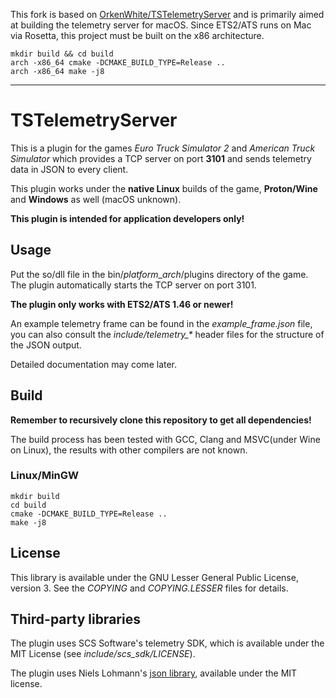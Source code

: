 This fork is based on [OrkenWhite/TSTelemetryServer](https://github.com/OrkenWhite/TSTelemetryServer) and is primarily aimed at building the telemetry server for macOS.
Since ETS2/ATS runs on Mac via Rosetta, this project must be built on the x86 architecture.

```
mkdir build && cd build
arch -x86_64 cmake -DCMAKE_BUILD_TYPE=Release ..
arch -x86_64 make -j8
```
---
# TSTelemetryServer

This is a plugin for the games *Euro Truck Simulator 2* and *American Truck Simulator* which provides a TCP server on port **3101** and sends telemetry data in JSON to every client.

This plugin works under the **native Linux** builds of the game, **Proton/Wine** and **Windows** as well (macOS unknown).

**This plugin is intended for application developers only!**

## Usage

Put the so/dll file in the bin/*platform*_*arch*/plugins directory of the game. The plugin automatically starts the TCP server on port 3101.

**The plugin only works with ETS2/ATS 1.46 or newer!**

An example telemetry frame can be found in the *example_frame.json* file, you can also consult the *include/telemetry_\** header files for the structure of the JSON output.

Detailed documentation may come later.

## Build

**Remember to recursively clone this repository to get all dependencies!**

The build process has been tested with GCC, Clang and MSVC(under Wine on Linux), the results with other compilers are not known.

### Linux/MinGW
```
mkdir build
cd build
cmake -DCMAKE_BUILD_TYPE=Release ..
make -j8
```

## License

This library is available under the GNU Lesser General Public License, version 3. See the *COPYING* and *COPYING.LESSER* files for details.

## Third-party libraries

The plugin uses SCS Software's telemetry SDK, which is available under the MIT License (see *include/scs_sdk/LICENSE*).

The plugin uses Niels Lohmann's [json library](https://github.com/nlohmann/json), available under the MIT license.
